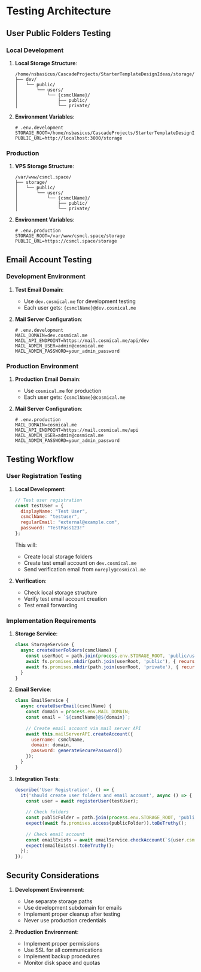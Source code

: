 # Testing Architecture

## User Public Folders Testing

### Local Development
1. **Local Storage Structure**:
   ```
   /home/nsbasicus/CascadeProjects/StarterTemplateDesignIdeas/storage/
   ├── dev/
   │   └── public/
   │       └── users/
   │           └── {csmclName}/
   │               ├── public/
   │               └── private/
   ```

2. **Environment Variables**:
   ```env
   # .env.development
   STORAGE_ROOT=/home/nsbasicus/CascadeProjects/StarterTemplateDesignIdeas/storage/dev
   PUBLIC_URL=http://localhost:3000/storage
   ```

### Production
1. **VPS Storage Structure**:
   ```
   /var/www/csmcl.space/
   ├── storage/
   │   └── public/
   │       └── users/
   │           └── {csmclName}/
   │               ├── public/
   │               └── private/
   ```

2. **Environment Variables**:
   ```env
   # .env.production
   STORAGE_ROOT=/var/www/csmcl.space/storage
   PUBLIC_URL=https://csmcl.space/storage
   ```

## Email Account Testing

### Development Environment
1. **Test Email Domain**:
   - Use `dev.cosmical.me` for development testing
   - Each user gets: `{csmclName}@dev.cosmical.me`

2. **Mail Server Configuration**:
   ```env
   # .env.development
   MAIL_DOMAIN=dev.cosmical.me
   MAIL_API_ENDPOINT=https://mail.cosmical.me/api/dev
   MAIL_ADMIN_USER=admin@cosmical.me
   MAIL_ADMIN_PASSWORD=your_admin_password
   ```

### Production Environment
1. **Production Email Domain**:
   - Use `cosmical.me` for production
   - Each user gets: `{csmclName}@cosmical.me`

2. **Mail Server Configuration**:
   ```env
   # .env.production
   MAIL_DOMAIN=cosmical.me
   MAIL_API_ENDPOINT=https://mail.cosmical.me/api
   MAIL_ADMIN_USER=admin@cosmical.me
   MAIL_ADMIN_PASSWORD=your_admin_password
   ```

## Testing Workflow

### User Registration Testing
1. **Local Development**:
   ```javascript
   // Test user registration
   const testUser = {
     displayName: "Test User",
     csmclName: "testuser",
     regularEmail: "external@example.com",
     password: "TestPass123!"
   };
   ```

   This will:
   - Create local storage folders
   - Create test email account on `dev.cosmical.me`
   - Send verification email from `noreply@cosmical.me`

2. **Verification**:
   - Check local storage structure
   - Verify test email account creation
   - Test email forwarding

### Implementation Requirements

1. **Storage Service**:
   ```javascript
   class StorageService {
     async createUserFolders(csmclName) {
       const userRoot = path.join(process.env.STORAGE_ROOT, 'public/users', csmclName);
       await fs.promises.mkdir(path.join(userRoot, 'public'), { recursive: true });
       await fs.promises.mkdir(path.join(userRoot, 'private'), { recursive: true });
     }
   }
   ```

2. **Email Service**:
   ```javascript
   class EmailService {
     async createUserEmail(csmclName) {
       const domain = process.env.MAIL_DOMAIN;
       const email = `${csmclName}@${domain}`;
       
       // Create email account via mail server API
       await this.mailServerAPI.createAccount({
         username: csmclName,
         domain: domain,
         password: generateSecurePassword()
       });
     }
   }
   ```

3. **Integration Tests**:
   ```javascript
   describe('User Registration', () => {
     it('should create user folders and email account', async () => {
       const user = await registerUser(testUser);
       
       // Check folders
       const publicFolder = path.join(process.env.STORAGE_ROOT, 'public/users', user.csmclName, 'public');
       expect(await fs.promises.access(publicFolder)).toBeTruthy();
       
       // Check email account
       const emailExists = await emailService.checkAccount(`${user.csmclName}@${process.env.MAIL_DOMAIN}`);
       expect(emailExists).toBeTruthy();
     });
   });
   ```

## Security Considerations

1. **Development Environment**:
   - Use separate storage paths
   - Use development subdomain for emails
   - Implement proper cleanup after testing
   - Never use production credentials

2. **Production Environment**:
   - Implement proper permissions
   - Use SSL for all communications
   - Implement backup procedures
   - Monitor disk space and quotas
